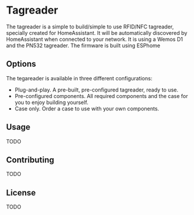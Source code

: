 # Tagreader

The tagreader is a simple to build/simple to use RFID/NFC tagreader, specially created for HomeAssistant. It will be automatically discovered by HomeAssistant when connected to your network.
It is using a Wemos D1 and the PN532 tagreader. The firmware is built using ESPhome

## Options

The tegareader is available in three different configurations:

- Plug-and-play. A pre-built, pre-configured tagreader, ready to use.
- Pre-configured components. All required components and the case for you to enjoy building yourself.
- Case only. Order a case to use with your own components.

## Usage

TODO

## Contributing

TODO

## License

TODO